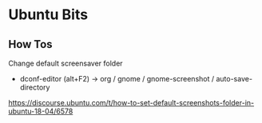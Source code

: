 # Ubuntu Bits

## How Tos

Change default screensaver folder

  - dconf-editor (alt+F2) -> org / gnome / gnome-screenshot / auto-save-directory

https://discourse.ubuntu.com/t/how-to-set-default-screenshots-folder-in-ubuntu-18-04/6578

